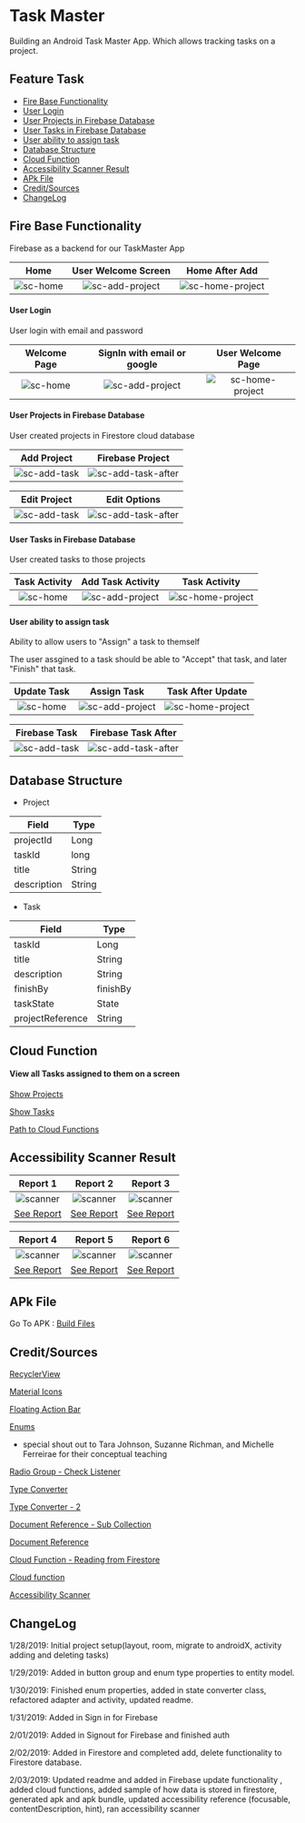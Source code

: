 # Task Master
Building an Android Task Master App. Which allows tracking tasks on a project.

## Feature Task

* [Fire Base Functionality](#Fire-Base-Functionality)
* [User Login](#User-Login)
* [User Projects in Firebase Database](#User-Projects-in-Firebase-Database)
* [User Tasks in Firebase Database](#User-Tasks-in-Firebase-Database)
* [User ability to assign task](#User-ability-to-assign-task)
* [Database Structure](#Database-Structure)
* [Cloud Function](#Cloud-Function)
* [Accessibility Scanner Result](#Accessibility-Scanner-Result)
* [APk File](#APk-File)
* [Credit/Sources](#Credit/Sources)
* [ChangeLog](#ChangeLog)



## Fire Base Functionality

Firebase as a backend for our TaskMaster App


Home          |  User Welcome Screen |  Home After Add
:-------------------------:|:-------------------------: | :--------------------------------:
![sc-home](assets/firebase-add-project.png)  |  ![sc-add-project](assets/firebase-addproject1.png) | ![sc-home-project](assets/firebase-addproject2.png)



#### User Login 

User login with email and password

Welcome Page          |  SignIn with email or google |  User Welcome Page
:-------------------------:|:-------------------------: | :--------------------------------:
![sc-home](assets/firebase-signin1.png)  |  ![sc-add-project](assets/firebase-signin2.png) | ![sc-home-project](assets/firebase-signin3.png)



#### User Projects in Firebase Database

User created projects in Firestore cloud database


Add Project          |  Firebase Project
:-------------------------:|:-------------------------:
![sc-add-task](assets/firebase-addproject1.png)  |  ![sc-add-task-after](assets/firebase-snip-project.PNG)

Edit Project          |  Edit Options
:-------------------------:|:-------------------------:
![sc-add-task](assets/firebase-projectedit.png)  |  ![sc-add-task-after](assets/firebase-projectedit2.png)

#### User Tasks in Firebase Database

User created tasks to those projects

Task Activity          | Add Task Activity |  Task Activity
:-------------------------:|:-------------------------: | :--------------------------------:
![sc-home](assets/firebase-add-task.png)  |  ![sc-add-project](assets/firebase-addtask1.png) | ![sc-home-project](assets/firebase-addtask2.png)

#### User ability to assign task

Ability to allow users to "Assign" a task to themself

The user assgined to a task should be able to "Accept" that task, and later "Finish" that task. 


Update Task          |  Assign Task |  Task After Update
:-------------------------:|:-------------------------: | :--------------------------------:
![sc-home](assets/firebase-updatetask.png)  |  ![sc-add-project](assets/firebase-updatetask2.png) | ![sc-home-project](assets/firebase-updatetask3.png)

Firebase Task          |  Firebase Task After
:-------------------------:|:-------------------------:
![sc-add-task](assets/firebase-snip-task.PNG)  |  ![sc-add-task-after](assets/firebase-snip-task2.PNG)



## Database Structure


* Project

|  Field |  Type    |
|-------------|------------|
| projectId  | Long  |
| taskId | long |
| title | String |
| description  | String |


* Task

|  Field      |  Type      |
|-------------|------------|
| taskId  | Long  |
| title | String  |
| description | String |
| finishBy   | finishBy |
| taskState | State |
| projectReference | String |



## Cloud Function

#### View all Tasks assigned to them on a screen

[Show Projects](https://us-central1-taskmaster-9484b.cloudfunctions.net/showCollections)

[Show Tasks](https://us-central1-taskmaster-9484b.cloudfunctions.net/getAllTasks)

[Path to Cloud Functions](/cloud-functions)



## Accessibility Scanner Result


Report 1          |  Report 2 |  Report 3
:-------------------------:|:-------------------------: | :--------------------------------:
![scanner](assets/scanner-result.png)  |  ![scanner](assets/scanner-result1.png) | ![scanner](assets/scanner-result2.png)
[See Report](assets/accessibility-report/report.txt)  |  [See Report](assets/accessibility-report/report2.txt) | [See Report](assets/accessibility-report/report3.txt)

Report 4          |  Report 5 |  Report 6
:-------------------------:|:-------------------------: | :--------------------------------:
![scanner](assets/scanner-result3.png)  |  ![scanner](assets/scanner-result4.png) | ![scanner](assets/scanner-result5.png)
[See Report](assets/accessibility-report/report4.txt)  |  [See Report](assets/accessibility-report/report5.txt) | [See Report](assets/accessibility-report/report6.txt)



## APk File

Go To APK : [Build Files](app/build/outputs)

## Credit/Sources 

[RecyclerView](https://code.tutsplus.com/tutorials/getting-started-with-recyclerview-and-cardview-on-android--cms-23465)

[Material Icons](http://google.github.io/material-design-icons/)

[Floating Action Bar](https://guides.codepath.com/android/floating-action-buttons)

[Enums](https://javarevisited.blogspot.com/2011/08/enum-in-java-example-tutorial.html) 
 * special shout out to Tara Johnson, Suzanne Richman, and Michelle Ferreirae for their conceptual teaching
 
 [Radio Group - Check Listener](https://stackoverflow.com/questions/18536195/android-oncheckedchanged-for-radiogroup)
 
 [Type Converter](https://stackoverflow.com/questions/47435686/room-orm-enum-type-converter-error)
 
 [Type Converter - 2](https://stackoverflow.com/questions/44498616/android-architecture-components-using-enums)
 
 [Document Reference - Sub Collection](https://stackoverflow.com/questions/47514419/how-to-add-subcollection-to-a-document-in-firebase-cloud-firestore)
 
 [Document Reference](https://codelabs.developers.google.com/codelabs/firestore-android/#6)
 
 [Cloud Function - Reading from Firestore](https://stackoverflow.com/questions/48375904/read-data-from-cloud-firestore-with-firebase-cloud-function/49516133#49516133)
 
 [Cloud function](https://firebase.google.com/docs/functions/functions-and-firebase#cloud_functions_for_firebase)
 
 [Accessibility Scanner](https://developer.android.com/guide/topics/ui/accessibility/)
 
 
 
 ## ChangeLog
 
 1/28/2019: Initial project setup(layout, room, migrate to androidX, activity adding and deleting tasks)
 
 1/29/2019: Added in button group and enum type properties to entity model. 
 
 1/30/2019: Finished enum properties, added in state converter class, refactored adapter and activity, updated readme.
 
 1/31/2019: Added in Sign in for Firebase
 
 2/01/2019: Added in Signout for Firebase and finished auth
 
 2/02/2019: Added in Firestore and completed add, delete functionality to Firestore database. 
 
 2/03/2019: Updated readme and added in Firebase update functionality , added cloud functions, added sample of how data is stored in firestore, generated apk and apk bundle, updated accessibility reference (focusable, contentDescription, hint), ran accessibility scanner
